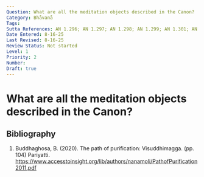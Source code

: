 ```yaml
---
Question: What are all the meditation objects described in the Canon?
Category: Bhāvanā
Tags: 
Sutta References: AN 1.296; AN 1.297; AN 1.298; AN 1.299; AN 1.301; AN 1.302; AN 1.303; AN 1.304; AN 1.305; AN 10.56; AN 10.57; AN 10.60; AN 10.101
Date Entered: 8-16-25
Last Revised: 8-16-25
Review Status: Not started
Level: 1
Priority: 2
Number:
Draft: true
---
```


# What are all the meditation objects described in the Canon?

## Bibliography

1. Buddhaghosa, B. (2020). The path of purification: Visuddhimagga. (pp. 104) Pariyatti.
https://www.accesstoinsight.org/lib/authors/nanamoli/PathofPurification2011.pdf

<!-- 

Notes:

Ten Foulnesses (Dasa Asubha)
These are meditations on the repulsiveness of the body, often using images of corpses in various stages of decay.

Swollen corpse
Discolored corpse
Festering corpse
Fissured corpse
Mangled corpse
Dismembered corpse
Cut and dismembered corpse
Bloody corpse
Worm-filled corpse
Skeleton

Ten Recollections (Dasa Anussatiyo)
These involve mindful recollection of specific subjects to foster positive mental qualities. 

Recollecting the Buddha
Recollecting the Dhamma (Buddha's teachings)
Recollecting the Sangha (the monastic community)
Recollecting ethical culture (morality)
Recollecting giving (charity)
Recollecting the gods
Recollecting death
Recollecting the body
Recollecting breathing (anapanasati)
Recollecting calm (samatha)

Four Divine Abidings (Catasso Appamannayo)
These are practices for cultivating boundless mental states of love and kindness. 

Loving-kindness (metta)
Compassion (karuna)
Sympathetic joy (mudita)
Equanimity (upekkha)
Four Immaterial States (Cataro Arupa)
These are higher states of concentration that transcend the physical realm. 
Sphere of boundless space (ākāsanancāyatana)
Sphere of boundless consciousness (viññāṇancāyatana)
Sphere of nothingness (ākincaññāyatana)
Sphere of neither-perception-nor-non-perception (nevasaññānāsaññāyatana)

One Perception (Eka Sanna) 
Perception of the loathsomeness of food

One Defining (Eka Vāpaṇā) 
Analysis of the four base elements (earth, water, fire, and air)

 -->

